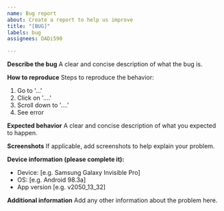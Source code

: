 ```yaml
---
name: Bug report
about: Create a report to help us improve
title: "[BUG]"
labels: bug
assignees: DADi590

---
```


<!--
[Issue; Type: 1; Version: 1.0;]

Do NOT delete this!!!
-->

**Describe the bug** <!--[T;]-->
A clear and concise description of what the bug is.

**How to reproduce** <!--[Title;]-->
Steps to reproduce the behavior:
1. Go to '...'
2. Click on '....'
3. Scroll down to '....'
4. See error

**Expected behavior** <!--[Title;]-->
A clear and concise description of what you expected to happen.

**Screenshots** <!--[Title;]-->
If applicable, add screenshots to help explain your problem.

**Device information (please complete it):** <!--[Title;]-->
 - Device: [e.g. Samsung Galaxy Invisible Pro]
 - OS: [e.g. Android 98.3a]
 - App version [e.g. v2050_13_32]

**Additional information** <!--[Title;]-->
Add any other information about the problem here.
